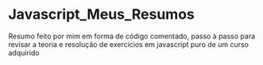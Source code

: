 # Javascript_Meus_Resumos
 Resumo feito por mim em forma de código comentado, passo à passo para revisar a teoria e resolução de exercícios em javascript puro de um curso adquirido
